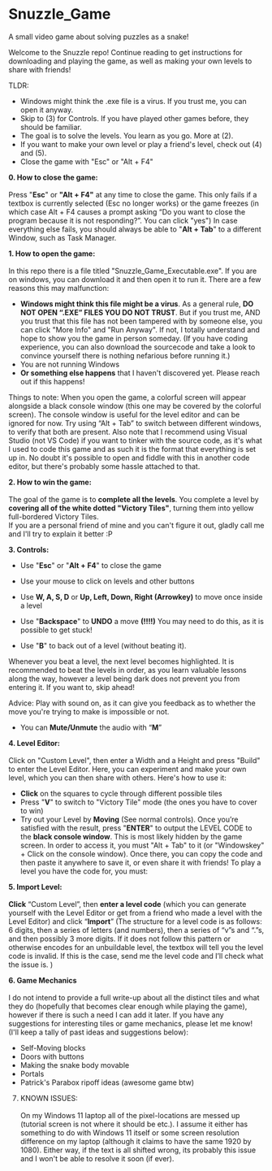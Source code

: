 # Snuzzle_Game
A small video game about solving puzzles as a snake!

Welcome to the Snuzzle repo! Continue reading to get instructions for downloading and playing the game, as well as making your own levels to share with friends!

TLDR:
- Windows might think the .exe file is a virus. If you trust me, you can open it anyway.
- Skip to (3) for Controls. If you have played other games before, they should be familiar.
- The goal is to solve the levels. You learn as you go. More at (2).
- If you want to make your own level or play a friend's level, check out (4) and (5).
- Close the game with "Esc" or "Alt + F4"

**0. How to close the game:**<br><br>Press "**Esc**" or **"Alt + F4"** at any time to close the game.
This only fails if a textbox is currently selected (Esc no longer works) or the game freezes (in which case Alt + F4 causes a prompt asking “Do you want to close the program because it is not responding?”. You can click "yes")
In case everything else fails, you should always be able to "**Alt + Tab**" to a different Window, such as Task Manager.

**1. How to open the game:**<br><br>In this repo there is a file titled "Snuzzle_Game_Executable.exe". If you are on windows, you can download it and then open it to run it. 
There are a few reasons this may malfunction:
- **Windows might think this file might be a virus**. As a general rule, **DO NOT OPEN “.EXE” FILES YOU DO NOT TRUST**. But if you trust me, AND you trust that this file has not been tampered with by someone else, you can click "More Info" and "Run Anyway". If not, I totally understand and hope to show you the game in person someday. (If you have coding experience, you can also download the sourcecode and take a look to convince yourself there is nothing nefarious before running it.)
- You are not running Windows
- **Or something else happens** that I haven't discovered yet. Please reach out if this happens!

Things to note: When you open the game, a colorful screen will appear alongside a black console window (this one may be covered by the colorful screen). The console window is useful for the level editor and can be ignored for now. Try using “Alt + Tab” to switch between different windows, to verify that both are present. 
Also note that I recommend using Visual Studio (not VS Code) if you want to tinker with the source code, as it's what I used to code this game and as such it is the format that everything is set up in. No doubt it's possible to open and fiddle with this in another code editor, but there's probably some hassle attached to that. 

**2. How to win the game:**<br><br>The goal of the game is to **complete all the levels**.
You complete a level by **covering all of the white dotted "Victory Tiles"**, turning them into yellow full-bordered Victory Tiles.<br>If you are a personal friend of mine and you can't figure it out, gladly call me and I'll try to explain it better :P

**3. Controls:**
- Use "**Esc**" or "**Alt + F4**" to close the game

- Use your mouse to click on levels and other buttons

- Use **W, A, S, D** or **Up, Left, Down, Right (Arrowkey)** to move once inside a level

- Use "**Backspace**" to **UNDO** a move **(!!!!)** You may need to do this, as it is possible to get stuck!

- Use "**B**" to back out of a level (without beating it).

Whenever you beat a level, the next level becomes highlighted. It is recommended to beat the levels in order, as you learn valuable lessons along the way, however a level being dark does not prevent you from entering it. If you want to, skip ahead!

Advice: Play with sound on, as it can give you feedback as to whether the move you're trying to make is impossible or not.
- You can **Mute/Unmute** the audio with “**M**” 

**4. Level Editor:**<br><br>Click on "Custom Level", then enter a Width and a Height and press "Build" to enter the Level Editor. Here, you can experiment and make your own level, which you can then share with others. Here's how to use it:
- **Click** on the squares to cycle through different possible tiles
- Press "**V**" to switch to "Victory Tile" mode (the ones you have to cover to win)
- Try out your Level by **Moving** (See normal controls).
Once you’re satisfied with the result, press "**ENTER**" to output the LEVEL CODE to the **black console window**. This is most likely hidden by the game screen.
In order to access it, you must "Alt + Tab" to it (or "Windowskey" + Click on the console window). Once there, you can copy the code and then paste it anywhere to save it, or even share it with friends! To play a level you have the code for, you must:

**5. Import Level:**<br><br>**Click** “Custom Level”, then **enter a level code** (which you can generate yourself with the Level Editor or get from a friend who made a level with the Level Editor) and click “**Import**”
(The structure for a level code is as follows: 6 digits, then a series of letters (and numbers), then a series of “v”s and “.”s, and then possibly 3 more digits. If it does not follow this pattern or otherwise encodes for an unbuildable level, the textbox will tell you the level code is invalid. If this is the case, send me the level code and I’ll check what the issue is. )

**6. Game Mechanics**<br><br>I do not intend to provide a full write-up about all the distinct tiles and what they do (hopefully that becomes clear enough while playing the game), however if there is such a need I can add it later.
If you have any suggestions for interesting tiles or game mechanics, please let me know! (I'll keep a tally of past ideas and suggestions below):
- Self-Moving blocks
- Doors with buttons
- Making the snake body movable
- Portals
- Patrick's Parabox ripoff ideas (awesome game btw)

7. KNOWN ISSUES:<br><br>On my Windows 11 laptop all of the pixel-locations are messed up (tutorial screen is not where it should be etc.). I assume it either has something to do with Windows 11 itself or some screen resolution difference on my laptop (although it claims to have the same 1920 by 1080). Either way, if the text is all shifted wrong, its probably this issue and I won't be able to resolve it soon (if ever).  
